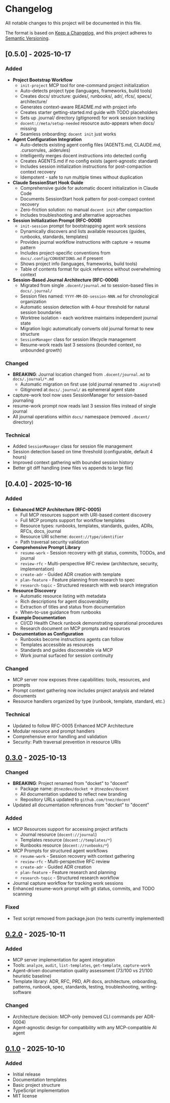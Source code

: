 # Changelog

All notable changes to this project will be documented in this file.

The format is based on [Keep a Changelog](https://keepachangelog.com/en/1.0.0/),
and this project adheres to [Semantic Versioning](https://semver.org/spec/v2.0.0.html).

## [0.5.0] - 2025-10-17

### Added

- **Project Bootstrap Workflow**
  - `init-project` MCP tool for one-command project initialization
  - Auto-detects project type (languages, frameworks, build tools)
  - Creates docs/ structure: guides/, runbooks/, adr/, rfcs/, specs/, architecture/
  - Generates context-aware README.md with project info
  - Creates starter getting-started.md guide with TODO placeholders
  - Sets up .journal/ directory (gitignored) for work session tracking
  - `docent://meta/setup-needed` resource auto-appears when docs/ missing
  - Seamless onboarding: `docent init` just works
- **Agent Configuration Integration**
  - Auto-detects existing agent config files (AGENTS.md, CLAUDE.md, .cursorrules, .aiderules)
  - Intelligently merges docent instructions into detected config
  - Creates AGENTS.md if no config exists (agent-agnostic standard)
  - Includes session initialization instructions for post-compaction context recovery
  - Idempotent - safe to run multiple times without duplication
- **Claude SessionStart Hook Guide**
  - Comprehensive guide for automatic docent initialization in Claude Code
  - Documents SessionStart hook pattern for post-compact context recovery
  - Zero-friction solution: no manual `docent init` after compaction
  - Includes troubleshooting and alternative approaches
- **Session Initialization Prompt (RFC-0008)**
  - `init-session` prompt for bootstrapping agent work sessions
  - Dynamically discovers and lists available resources (guides, runbooks, standards, templates)
  - Provides journal workflow instructions with capture → resume pattern
  - Includes project-specific conventions from `docs/.config/CONVENTIONS.md` if present
  - Shows project info (languages, frameworks, build tools)
  - Table of contents format for quick reference without overwhelming context
- **Session-Based Journal Architecture (RFC-0006)**
  - Migrated from single `.docent/journal.md` to session-based files in `docs/.journal/`
  - Session files named: `YYYY-MM-DD-session-NNN.md` for chronological organization
  - Automatic session detection with 4-hour threshold for natural session boundaries
  - Worktree isolation - each worktree maintains independent journal state
  - Migration logic automatically converts old journal format to new structure
  - `SessionManager` class for session lifecycle management
  - Resume-work reads last 3 sessions (bounded context, no unbounded growth)

### Changed

- **BREAKING**: Journal location changed from `.docent/journal.md` to `docs/.journal/*.md`
  - Automatic migration on first use (old journal renamed to `.migrated`)
  - Gitignored at `docs/.journal/` as ephemeral agent state
- capture-work tool now uses SessionManager for session-based journaling
- resume-work prompt now reads last 3 session files instead of single journal
- All journal operations within `docs/` namespace (removed `.docent/` directory)

### Technical

- Added `SessionManager` class for session file management
- Session detection based on time threshold (configurable, default 4 hours)
- Improved context gathering with bounded session history
- Better git diff handling (new files vs appends to large file)

## [0.4.0] - 2025-10-16

### Added

- **Enhanced MCP Architecture (RFC-0005)**
  - Full MCP resources support with URI-based content discovery
  - Full MCP prompts support for workflow templates
  - Resource types: runbooks, templates, standards, guides, ADRs, RFCs, docs, journal
  - Resource URI scheme: `docent://type/identifier`
  - Path traversal security validation
- **Comprehensive Prompt Library**
  - `resume-work` - Session recovery with git status, commits, TODOs, and journal
  - `review-rfc` - Multi-perspective RFC review (architecture, security, implementation)
  - `create-adr` - Guided ADR creation with template
  - `plan-feature` - Feature planning from research to spec
  - `research-topic` - Structured research with web search integration
- **Resource Discovery**
  - Automatic resource listing with metadata
  - Rich descriptions for agent discoverability
  - Extraction of titles and status from documentation
  - When-to-use guidance from runbooks
- **Example Documentation**
  - CI/CD Health Check runbook demonstrating operational procedures
  - Research document on MCP prompts and resources
- **Documentation as Configuration**
  - Runbooks become instructions agents can follow
  - Templates accessible as resources
  - Standards and guides discoverable via MCP
  - Work journal surfaced for session continuity

### Changed

- MCP server now exposes three capabilities: tools, resources, and prompts
- Prompt context gathering now includes project analysis and related documents
- Resource handlers organized by type (runbook, template, standard, etc.)

### Technical

- Updated to follow RFC-0005 Enhanced MCP Architecture
- Modular resource and prompt handlers
- Comprehensive error handling and validation
- Security: Path traversal prevention in resource URIs

## [0.3.0] - 2025-10-13

### Changed

- **BREAKING**: Project renamed from "docket" to "docent"
  - Package name: `@tnezdev/docket` → `@tnezdev/docent`
  - All documentation updated to reflect new branding
  - Repository URLs updated to `github.com/tnez/docent`
- Updated all documentation references from "docket" to "docent"

### Added

- MCP Resources support for accessing project artifacts
  - Journal resource (`docent://journal`)
  - Templates resource (`docent://templates/*`)
  - Runbooks resource (`docent://runbooks/*`)
- MCP Prompts for structured agent workflows
  - `resume-work` - Session recovery with context gathering
  - `review-rfc` - Multi-perspective RFC review
  - `create-adr` - Guided ADR creation
  - `plan-feature` - Feature research and planning
  - `research-topic` - Structured research workflow
- Journal capture workflow for tracking work sessions
- Enhanced resume-work prompt with git status, commits, and TODO scanning

### Fixed

- Test script removed from package.json (no tests currently implemented)

## [0.2.0] - 2025-10-11

### Added

- MCP server implementation for agent integration
- Tools: `analyze`, `audit`, `list-templates`, `get-template`, `capture-work`
- Agent-driven documentation quality assessment (73/100 vs 21/100 heuristic baseline)
- Template library: ADR, RFC, PRD, API docs, architecture, onboarding, patterns, runbook, spec, standards, testing, troubleshooting, writing-software

### Changed

- Architecture decision: MCP-only (removed CLI commands per ADR-0004)
- Agent-agnostic design for compatibility with any MCP-compatible AI agent

## [0.1.0] - 2025-10-10

### Added

- Initial release
- Documentation templates
- Basic project structure
- TypeScript implementation
- MIT license

[0.3.0]: https://github.com/tnez/docent/compare/v0.2.0...v0.3.0
[0.2.0]: https://github.com/tnez/docent/compare/v0.1.0...v0.2.0
[0.1.0]: https://github.com/tnez/docent/releases/tag/v0.1.0
